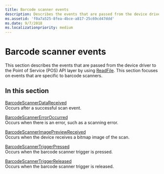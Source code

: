 ```yaml
---
title: Barcode scanner events
description: Describes the events that are passed from the device driver to the Point of Service (POS) API layer by using ReadFile.
ms.assetid: 'f0a7a525-8fea-4bce-a817-25c69cd47ddd'
ms.date: 9/7/2018
ms.localizationpriority: medium
---
```


# Barcode scanner events

This section describes the events that are passed from the device driver to the Point of Service (POS) API layer by using [ReadFile](https://docs.microsoft.com/windows/desktop/api/fileapi/nf-fileapi-readfile). This section focuses on events that are specific to barcode scanners.

## In this section

[BarcodeScannerDataReceived](barcodescannerdatareceived.md)  
Occurs after a successful scan event.

[BarcodeScannerErrorOccurred](barcodescannererroroccurred.md)  
Occurs when there is an error, such as a scanning error.

[BarcodeScannerImagePreviewReceived](barcodescannerimagepreviewreceived.md)  
Occurs when the device receives a bitmap image of the scan.

[BarcodeScannerTriggerPressed](barcodescannertriggerpressed.md)  
Occurs when the barcode scanner trigger is pressed.

[BarcodeScannerTriggerReleased](barcodescannertriggerreleased.md)  
Occurs when the barcode scanner trigger is released.

